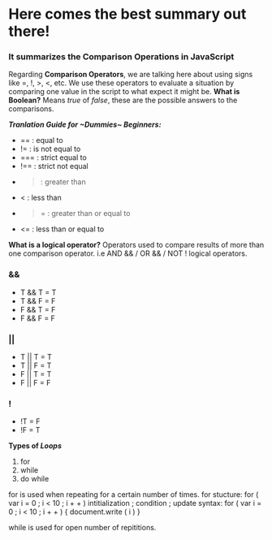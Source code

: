 # Here comes the best summary out there!
### It summarizes the Comparison Operations in JavaScript
Regarding **Comparison Operators**, we are talking here about using signs like =, !, >, <, etc. We use these operators to evaluate a situation by comparing one value in the script to what expect it might be. 
**What is Boolean?** Means *true* of *false*, these are the possible answers to the comparisons.

***Tranlation Guide for ~Dummies~ Beginners:***
* == : equal to
* != : is not equal to 
* === : strict equal to
* !== : strict not equal
* > : greater than
* < : less than
* >= : greater than or equal to 
* <= : less than or equal to

**What is a logical operator?** 
Operators used to compare results of more than one comparison operator. i.e AND && / OR && / NOT ! logical operators.

### &&
* T && T = T
* T && F = F
* F && T = F
* F && F = F

### ||
* T || T = T
* T || F = T
* F || T = T
* F || F = F

### ! 
* !T = F
* !F = T

**Types of *Loops***
1. for
2. while 
3. do while

for is used when repeating for a certain number of times.
for stucture:
 for ( var i = 0 ; i < 10 ; i + + )
intitialization ; condition ; update
syntax: for ( var i = 0 ; i < 10 ; i + + ) { document.write ( i ) }

while is used for open number of repititions.